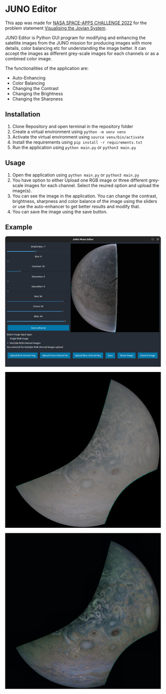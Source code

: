 # JUNO Editor

This app was made for [NASA SPACE-APPS CHALLENGE 2022](https://www.spaceappschallenge.org/) for the problem statement [Visualising the Jovian System](https://2022.spaceappschallenge.org/challenges/2022-challenges/jovian-system/details). 

JUNO Editor is Python GUI program for modifying and enhancing the satellite images from the JUNO mission for producing images with more details, color balancing etc for understanding the image better. It can accept the images as different grey-scale images for each channels or as a combined color image. 

The functionalities of the application are:
- Auto-Enhancing
- Color Balancing
- Changing the Contrast
- Changing the Brightness
- Changing the Sharpness

## Installation

1. Clone Repository and open terminal in the repository folder
2. Create a virtual environment using `python -m venv venv`
3. Activate the virtual environment using `source venv/bin/activate`
4. Install the requirements using `pip install -r requirements.txt`
5. Run the application using `python main.py` or `python3 main.py`

## Usage

1. Open the application using `python main.py` or `python3 main.py`
2. You have option to either Upload one RGB image or three different grey-scale images for each channel. Select the reuired option and upload the image(s).
3. You can see the image in the application. You can change the contrast, brightness, sharpness and color balance of the image using the sliders or use the auto-enhancer to get better results and modify that.
4. You can save the image using the save button.

## Example

![GUI](example/GUI_sample.png)

![Sample Image 1 Original](example/sample1_original.jpeg)

![Sample Image 1 Modified](example/sample1_modified.jpeg)